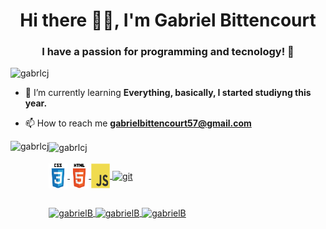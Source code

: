 <h1 align="center">Hi there 👋🏽, I'm Gabriel Bittencourt</h1>
<h3 align="center">I have a passion for programming and tecnology! 🚀</h3>


<p align="left"> <img src="https://komarev.com/ghpvc/?username=gabrlcj&label=Profile%20views&color=0e75b6&style=flat" alt="gabrlcj" /> </p>

- 🌱 I’m currently learning **Everything, basically, I started studiyng this year.**

- 📫 How to reach me **gabrielbittencourt57@gmail.com**

<div>
  <img align="left" height="180em" src="https://github-readme-stats.vercel.app/api?username=gabrlcj&show_icons=true&theme=tokyonight&title_color=ffffff&text_color=00ff84&locale=en" alt="gabrlcj" />
  <img align="center" height="180em" src="https://github-readme-stats.vercel.app/api/top-langs?username=gabrlcj&show_icons=true&theme=tokyonight&title_color=ffffff&text_color=00ff84&locale=en&layout=compact" alt="gabrlcj" />
</div>

<div style="display: inline_block"><br>
  <a href="https://www.w3schools.com/css/" target="_blank"> 
    <img align="center" src="https://raw.githubusercontent.com/devicons/devicon/master/icons/css3/css3-original-wordmark.svg" alt="css3" width="30" height="40"/> 
  </a> 
  <a href="https://www.w3.org/html/" target="_blank"> 
    <img align="center" src="https://raw.githubusercontent.com/devicons/devicon/master/icons/html5/html5-original-wordmark.svg" alt="html5" width="30" height="40"/> 
  </a> 
  <a href="https://developer.mozilla.org/en-US/docs/Web/JavaScript" target="_blank"> 
    <img align="center" src="https://raw.githubusercontent.com/devicons/devicon/master/icons/javascript/javascript-original.svg" alt="javascript" width="30" height="40"/> 
  </a> 
  <a href="https://git-scm.com/" target="_blank"> 
    <img align="center" src="https://www.vectorlogo.zone/logos/git-scm/git-scm-icon.svg" alt="git" width="30" height="40"/> 
  </a> 
</div>

##

<div>
  <a href="https://codepen.io/gabrlcj" target="blank">
    <img align="center" src="https://cdn.jsdelivr.net/npm/simple-icons@3.0.1/icons/codepen.svg" alt="gabrielB" height="70" width="30" />
  </a>
  <a href="https://linkedin.com/in/gabriel-bittencourt-penteado" target="blank">
    <img align="center" src="https://cdn.jsdelivr.net/npm/simple-icons@3.0.1/icons/linkedin.svg" alt="gabrielB" height="70" width="30" />
  </a>
  <a href="https://instagram.com/gabrlcj" target="blank">
    <img align="center" src="https://cdn.jsdelivr.net/npm/simple-icons@3.0.1/icons/instagram.svg" alt="gabrielB" height="70" width="30" />
  </a>
</div>
